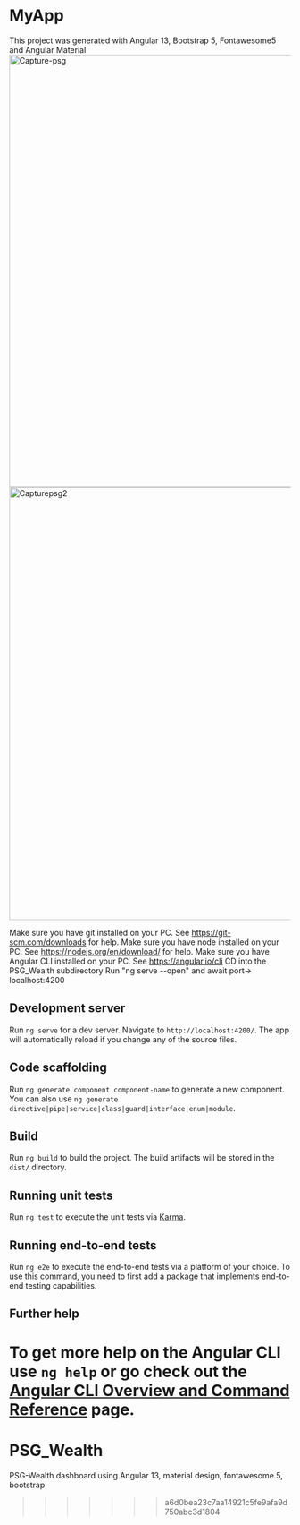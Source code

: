 # MyApp

This project was generated with Angular 13, Bootstrap 5, Fontawesome5 and Angular Material
<img width="773" alt="Capture-psg" src="https://user-images.githubusercontent.com/40579537/188353083-19c78635-684f-41a0-aea3-8da91e82128f.PNG">
<img width="773" alt="Capturepsg2" src="https://user-images.githubusercontent.com/40579537/188356291-80f6b35e-f1b0-4e95-bed9-23a6dd2ff373.PNG">



Make sure you have git installed on your PC. See https://git-scm.com/downloads for help.
Make sure you have node installed on your PC. See https://nodejs.org/en/download/ for help.
Make sure you have Angular CLI installed on your PC. See https://angular.io/cli
CD into the PSG_Wealth subdirectory
Run "ng serve --open" and await port-> localhost:4200


## Development server

Run `ng serve` for a dev server. Navigate to `http://localhost:4200/`. The app will automatically reload if you change any of the source files.

## Code scaffolding

Run `ng generate component component-name` to generate a new component. You can also use `ng generate directive|pipe|service|class|guard|interface|enum|module`.

## Build

Run `ng build` to build the project. The build artifacts will be stored in the `dist/` directory.

## Running unit tests

Run `ng test` to execute the unit tests via [Karma](https://karma-runner.github.io).

## Running end-to-end tests

Run `ng e2e` to execute the end-to-end tests via a platform of your choice. To use this command, you need to first add a package that implements end-to-end testing capabilities.

## Further help

To get more help on the Angular CLI use `ng help` or go check out the [Angular CLI Overview and Command Reference](https://angular.io/cli) page.
=======
# PSG_Wealth
PSG-Wealth dashboard using Angular 13, material design, fontawesome 5, bootstrap
>>>>>>> a6d0bea23c7aa14921c5fe9afa9d750abc3d1804
